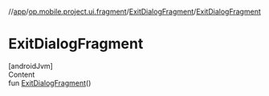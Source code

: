 //[app](../../../index.md)/[op.mobile.project.ui.fragment](../index.md)/[ExitDialogFragment](index.md)/[ExitDialogFragment](-exit-dialog-fragment.md)



# ExitDialogFragment  
[androidJvm]  
Content  
fun [ExitDialogFragment](-exit-dialog-fragment.md)()  



